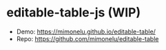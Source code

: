 # editable-table-js (WIP)
* Demo: https://mimonelu.github.io/editable-table/
* Repo: https://github.com/mimonelu/editable-table
